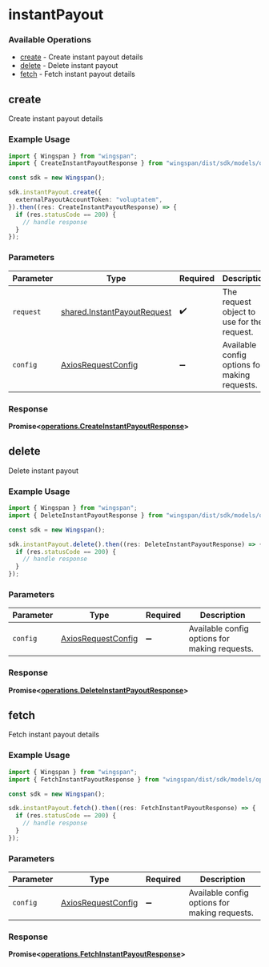 # instantPayout

### Available Operations

* [create](#create) - Create instant payout details
* [delete](#delete) - Delete instant payout
* [fetch](#fetch) - Fetch instant payout details

## create

Create instant payout details

### Example Usage

```typescript
import { Wingspan } from "wingspan";
import { CreateInstantPayoutResponse } from "wingspan/dist/sdk/models/operations";

const sdk = new Wingspan();

sdk.instantPayout.create({
  externalPayoutAccountToken: "voluptatem",
}).then((res: CreateInstantPayoutResponse) => {
  if (res.statusCode == 200) {
    // handle response
  }
});
```

### Parameters

| Parameter                                                                  | Type                                                                       | Required                                                                   | Description                                                                |
| -------------------------------------------------------------------------- | -------------------------------------------------------------------------- | -------------------------------------------------------------------------- | -------------------------------------------------------------------------- |
| `request`                                                                  | [shared.InstantPayoutRequest](../../models/shared/instantpayoutrequest.md) | :heavy_check_mark:                                                         | The request object to use for the request.                                 |
| `config`                                                                   | [AxiosRequestConfig](https://axios-http.com/docs/req_config)               | :heavy_minus_sign:                                                         | Available config options for making requests.                              |


### Response

**Promise<[operations.CreateInstantPayoutResponse](../../models/operations/createinstantpayoutresponse.md)>**


## delete

Delete instant payout

### Example Usage

```typescript
import { Wingspan } from "wingspan";
import { DeleteInstantPayoutResponse } from "wingspan/dist/sdk/models/operations";

const sdk = new Wingspan();

sdk.instantPayout.delete().then((res: DeleteInstantPayoutResponse) => {
  if (res.statusCode == 200) {
    // handle response
  }
});
```

### Parameters

| Parameter                                                    | Type                                                         | Required                                                     | Description                                                  |
| ------------------------------------------------------------ | ------------------------------------------------------------ | ------------------------------------------------------------ | ------------------------------------------------------------ |
| `config`                                                     | [AxiosRequestConfig](https://axios-http.com/docs/req_config) | :heavy_minus_sign:                                           | Available config options for making requests.                |


### Response

**Promise<[operations.DeleteInstantPayoutResponse](../../models/operations/deleteinstantpayoutresponse.md)>**


## fetch

Fetch instant payout details

### Example Usage

```typescript
import { Wingspan } from "wingspan";
import { FetchInstantPayoutResponse } from "wingspan/dist/sdk/models/operations";

const sdk = new Wingspan();

sdk.instantPayout.fetch().then((res: FetchInstantPayoutResponse) => {
  if (res.statusCode == 200) {
    // handle response
  }
});
```

### Parameters

| Parameter                                                    | Type                                                         | Required                                                     | Description                                                  |
| ------------------------------------------------------------ | ------------------------------------------------------------ | ------------------------------------------------------------ | ------------------------------------------------------------ |
| `config`                                                     | [AxiosRequestConfig](https://axios-http.com/docs/req_config) | :heavy_minus_sign:                                           | Available config options for making requests.                |


### Response

**Promise<[operations.FetchInstantPayoutResponse](../../models/operations/fetchinstantpayoutresponse.md)>**

